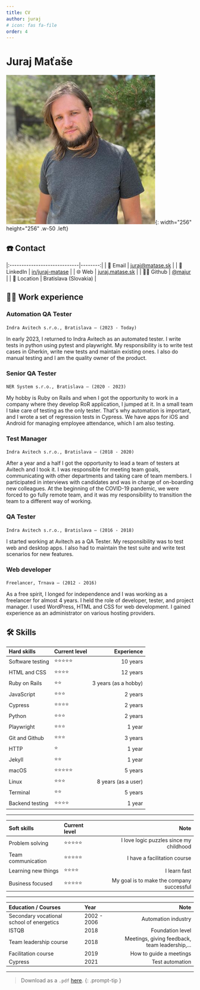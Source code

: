 ```yaml
---
title: CV
author: juraj
# icon: fas fa-file
order: 4
---
```


# Juraj Maťaše

![Desktop View](/assets/img/avatar.jpeg){: width="256" height="256" .w-50 .left}
## ☎️ Contact

|:-----------------------------|--------:|
| 📧 Email | [juraj@matase.sk](mailto:juraj@matase.sk) |
| 💼 LinkedIn | [in/juraj-matase](https://www.linkedin.com/in/juraj-matase) |
| 🌐 Web | [juraj.matase.sk](https://juraj.matase.sk) |
| 👨‍💻 Github | [@majur](https://github.com/majur) |
| 🏢 Location | Bratislava (Slovakia) |



## 👨‍💻 Work experience

### Automation QA Tester

`Indra Avitech s.r.o., Bratislava – (2023 - Today)`

In early 2023, I returned to Indra Avitech as an automated tester. I write tests in python using pytest and playwright. My responsibility is to write test cases in Gherkin, write new tests and maintain existing ones. I also do manual testing and I am the quality owner of the product. 

### Senior QA Tester

`NER System s.r.o., Bratislava – (2020 - 2023)`

My hobby is Ruby on Rails and when I got the opportunity to work in a company where they develop RoR application, I jumped at it. In a small team I take care of testing as the only tester. That's why automation is important, and I wrote a set of regression tests in Cypress. We have apps for iOS and Android for managing employee attendance, which I am also testing.

### Test Manager

`Indra Avitech s.r.o., Bratislava – (2018 - 2020)`

After a year and a half I got the opportunity to lead a team of testers at Avitech and I took it. I was responsible for meeting team goals, communicating with other departments and taking care of team members. I participated in interviews with candidates and was in charge of on-boarding new colleagues. At the beginning of the COVID-19 pandemic, we were forced to go fully remote team, and it was my responsibility to transition the team to a different way of working.

### QA Tester

`Indra Avitech s.r.o., Bratislava – (2016 - 2018)`

I started working at Avitech as a QA Tester. My responsibility was to test web and desktop apps. I also had to maintain the test suite and write test scenarios for new features.

### Web developer

`Freelancer, Trnava – (2012 - 2016)`

As a free spirit, I longed for independence and I was working as a freelancer for almost 4 years. I held the role of developer, tester, and project manager. I used WordPress, HTML and CSS for web development. I gained experience as an administrator on various hosting providers.

<h2>🛠 Skills</h2>

| Hard skills                      | Current level          | Experience |
|:-----------------------------|:-----------------|--------:|
| Software testing         | ⭐️⭐️⭐️⭐️⭐️     | 10 years |
| HTML and CSS         | ⭐️⭐️⭐️⭐️     | 12 years |
| Ruby on Rails               | ⭐️⭐️   | 3 years (as a hobby)      |
| JavaScript               | ⭐️⭐️⭐️   | 2 years      |
| Cypress               | ⭐️⭐️⭐️⭐️   | 2 years      |
| Python               | ⭐️⭐️⭐️   | 2 years      |
| Playwright               | ⭐️⭐️⭐️   | 1 year      |
| Git and Github | ⭐️⭐️⭐️ | 3 years   |
| HTTP              | ⭐️    | 1 year      |
| Jekyll | ⭐️⭐️ | 1 year   |
| macOS          | ⭐️⭐️⭐️⭐️⭐️     | 5 years |
| Linux              | ⭐️⭐️⭐️    | 8 years (as a user)      |
| Terminal | ⭐️⭐️ | 5 years   |
| Backend testing | ⭐️⭐️⭐️⭐️ | 1 year   |

---

| Soft skills                      | Current level          | Note |
|:-----------------------------|:-----------------|--------:|
| Problem solving         | ⭐️⭐️⭐️⭐️⭐️     | I love logic puzzles since my childhood |
| Team communication               | ⭐️⭐️⭐️⭐️⭐️   | I have a facilitation course      |
| Learning new things              | ⭐️⭐️⭐️⭐️   | I learn fast      |
| Business focused              | ⭐️⭐️⭐️⭐️⭐️   | My goal is to make the company successful      |

---

| Education / Courses                     | Year         | Note |
|:-----------------------------|:-----------------|--------:|
| Secondary vocational school of energetics | 2002 - 2006 | Automation industry |
| ISTQB               | 2018   |   Foundation level   |
| Team leadership course             | 2018 | Meetings, giving feedback, team leadership,...    |
| Facilitation course              | 2019   | How to guide a meetings |
| Cypress             | 2021   | Test automation |

---

> Download as a `.pdf` [here](/assets/cv/Juraj_Matase_CV.pdf).
{: .prompt-tip }
